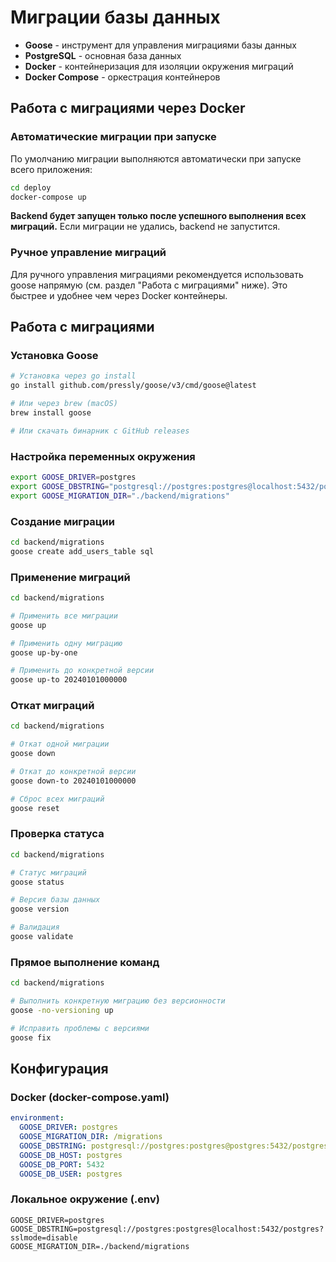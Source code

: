 # Миграции базы данных

- **Goose** - инструмент для управления миграциями базы данных
- **PostgreSQL** - основная база данных
- **Docker** - контейнеризация для изоляции окружения миграций
- **Docker Compose** - оркестрация контейнеров

## Работа с миграциями через Docker

### Автоматические миграции при запуске

По умолчанию миграции выполняются автоматически при запуске всего приложения:

```bash
cd deploy
docker-compose up
```

**Backend будет запущен только после успешного выполнения всех миграций.** Если миграции не удались, backend не запустится.

### Ручное управление миграций

Для ручного управления миграциями рекомендуется использовать goose напрямую (см. раздел "Работа с миграциями" ниже). Это быстрее и удобнее чем через Docker контейнеры.

## Работа с миграциями

### Установка Goose

```bash
# Установка через go install
go install github.com/pressly/goose/v3/cmd/goose@latest

# Или через brew (macOS)
brew install goose

# Или скачать бинарник с GitHub releases
```

### Настройка переменных окружения

```bash
export GOOSE_DRIVER=postgres
export GOOSE_DBSTRING="postgresql://postgres:postgres@localhost:5432/postgres?sslmode=disable"
export GOOSE_MIGRATION_DIR="./backend/migrations"
```

### Создание миграции

```bash
cd backend/migrations
goose create add_users_table sql
```

### Применение миграций

```bash
cd backend/migrations

# Применить все миграции
goose up

# Применить одну миграцию
goose up-by-one

# Применить до конкретной версии
goose up-to 20240101000000
```

### Откат миграций

```bash
cd backend/migrations

# Откат одной миграции
goose down

# Откат до конкретной версии
goose down-to 20240101000000

# Сброс всех миграций
goose reset
```

### Проверка статуса

```bash
cd backend/migrations

# Статус миграций
goose status

# Версия базы данных
goose version

# Валидация
goose validate
```

### Прямое выполнение команд

```bash
cd backend/migrations

# Выполнить конкретную миграцию без версионности
goose -no-versioning up

# Исправить проблемы с версиями
goose fix
```

## Конфигурация

### Docker (docker-compose.yaml)

```yaml
environment:
  GOOSE_DRIVER: postgres
  GOOSE_MIGRATION_DIR: /migrations
  GOOSE_DBSTRING: postgresql://postgres:postgres@postgres:5432/postgres?sslmode=disable
  GOOSE_DB_HOST: postgres
  GOOSE_DB_PORT: 5432
  GOOSE_DB_USER: postgres
```

### Локальное окружение (.env)

```env
GOOSE_DRIVER=postgres
GOOSE_DBSTRING=postgresql://postgres:postgres@localhost:5432/postgres?sslmode=disable
GOOSE_MIGRATION_DIR=./backend/migrations
```
